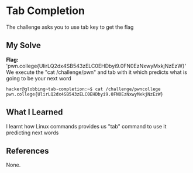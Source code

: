 # Tab Completion
The challenge asks you to use tab key to get the flag

## My Solve
**Flag:** 'pwn.college{UlirLQ2dx4SB543zELC0EHDbyi9.0FN0EzNxwyMxkjNzEzW}'
We execute the "cat /challenge/pwn" and tab with it which predicts what is going to be your next word

```
hacker@globbing~tab-completion:~$ cat /challenge/pwncollege​
pwn.college{UlirLQ2dx4SB543zELC0EHDbyi9.0FN0EzNxwyMxkjNzEzW}
```

## What I Learned
I learnt how Linux commands provides us "tab" command to use it predicting next words

## References
None.
